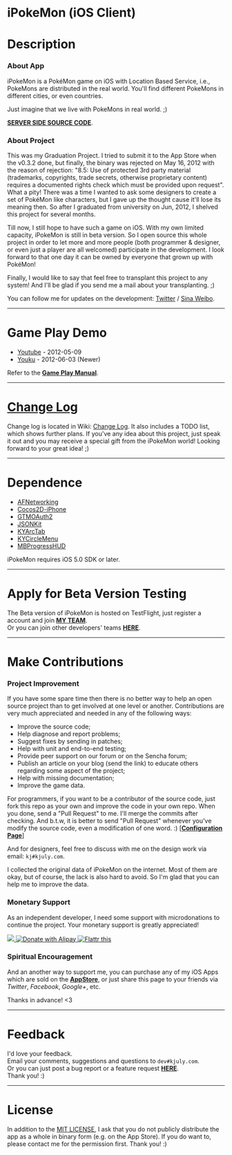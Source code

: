 iPokeMon (iOS Client)
=====================

# Description

### About App

iPokeMon is a PokéMon game on iOS with Location Based Service, i.e., PokeMons are distributed in the real world. You'll find different PokeMons in different cities, or even countries.  

Just imagine that we live with PokeMons in real world. ;)

[__SERVER SIDE SOURCE CODE__](https://github.com/Kjuly/iPokeMon-Server).

### About Project

This was my Graduation Project. I tried to submit it to the App Store when the v0.3.2 done, but finally, the binary was rejected on May 16, 2012 with the reason of rejection: "8.5: Use of protected 3rd party material (trademarks, copyrights, trade secrets, otherwise proprietary content) requires a documented rights check which must be provided upon request". What a pity! There was a time I wanted to ask some designers to create a set of PokéMon like characters, but I gave up the thought cause it'll lose its meaning then. So after I graduated from university on Jun, 2012, I shelved this project for several months.  

Till now, I still hope to have such a game on iOS. With my own limited capacity, iPokeMon is still in beta version. So I open source this whole project in order to let more and more people (both programmer & designer, or even just a player are all welcomed) participate in the development. I look forward to that one day it can be owned by everyone that grown up with PokéMon!

Finally, I would like to say that feel free to transplant this project to any system! And I'll be glad if you send me a mail about your transplanting. ;)

You can follow me for updates on the development: [Twitter](http://twitter.com/kJulYu) / [Sina Weibo](http://weibo.com/kjuly).

---
# Game Play Demo

- [Youtube](http://www.youtube.com/watch?v=otiBQnwdt0U) - 2012-05-09
- [Youku](http://v.youku.com/v_show/id_XNDA1MjExMDg4.html) - 2012-06-03 (Newer)

Refer to the [__Game Play Manual__](https://github.com/Kjuly/iPokeMon/wiki/Game-Play).

---
# [Change Log](https://github.com/Kjuly/iPokeMon/wiki/Change-Log)

Change log is located in Wiki: [Change Log](https://github.com/Kjuly/iPokeMon/wiki/Change-Log). It also includes a TODO list, which shows further plans. If you've any idea about this project, just speak it out and you may receive a special gift from the iPokeMon world! Looking forward to your great idea! ;)

---
# Dependence

- [AFNetworking](https://github.com/AFNetworking/AFNetworking)
- [Cocos2D-iPhone](https://github.com/cocos2d/cocos2d-iphone)
- [GTMOAuth2](http://code.google.com/p/gtm-oauth2/)
- [JSONKit](https://github.com/johnezang/JSONKit)
- [KYArcTab](https://github.com/Kjuly/KYArcTab)
- [KYCircleMenu](https://github.com/Kjuly/KYCircleMenu)
- [MBProgressHUD](https://github.com/jdg/MBProgressHUD)

iPokeMon requires iOS 5.0 SDK or later.

---
# Apply for Beta Version Testing

The Beta version of iPokeMon is hosted on TestFlight, just register a account and join [__MY TEAM__](https://testflightapp.com/join/e06876e16b88d3f657280efa073d2b64-NzQ0NzM/).  
Or you can join other developers' teams [__HERE__](https://github.com/Kjuly/iPokeMon/wiki/Tester-Recruitment).

---
# Make Contributions

### Project Improvement

If you have some spare time then there is no better way to help an open source project than to get involved at one level or another. Contributions are very much appreciated and needed in any of the following ways:

  - Improve the source code;
  - Help diagnose and report problems;
  - Suggest fixes by sending in patches;
  - Help with unit and end-to-end testing;
  - Provide peer support on our forum or on the Sencha forum;
  - Publish an article on your blog (send the link) to educate others regarding some aspect of the project;
  - Help with missing documentation;
  - Improve the game data.

For programmers, if you want to be a contributor of the source code, just fork this repo as your own and improve the code in your own repo. When you done, send a "Pull Request" to me. I'll merge the commits after checking. And b.t.w, it is better to send "Pull Request" whenever you've modify the source code, even a modification of one word. :) \[[__Configuration Page__](https://github.com/Kjuly/iPokeMon/wiki/Configuration)\]

And for designers, feel free to discuss with me on the design work via email: `kj#kjuly.com`.

I collected the original data of iPokeMon on the internet. Most of them are okay, but of course, the lack is also hard to avoid. So I'm glad that you can help me to improve the data.

### Monetary Support

As an independent developer, I need some support with microdonations to continue the project. Your monetary support is greatly appreciated!

<a href="https://www.paypal.com/cgi-bin/webscr?cmd=_donations&business=dev@kjuly.com&lc=US&item_name=iPokeMon_Project_Donation&no_note=1&currency_code=USD">
<img src="https://www.paypalobjects.com/en_US/i/btn/btn_donate_SM.gif"/>
</a>
<a href="http://me.alipay.com/kjuly" target="_blank">
<img src="https://github.com/Kjuly/iPokeMon/raw/gh-pages/images/donate_with_alipay.png" alt="Donate with Alipay" title="Donate with Alipay" border="0" />
</a>
<a href="http://flattr.com/thing/1100134/" target="_blank">
<img src="http://api.flattr.com/button/flattr-badge-large.png" alt="Flattr this" title="Flattr this" border="0" />
</a>

### Spiritual Encouragement

And an another way to support me, you can purchase any of my iOS Apps which are sold on the [__AppStore__](https://itunes.apple.com/artist/kaijie-yu/id523484108), or just share this page to your friends via _Twitter_, _Facebook_, _Google+_, etc.

Thanks in advance! <3

---
# Feedback

I'd love your feedback.  
Email your comments, suggestions and questions to `dev#kjuly.com`.  
Or you can just post a bug report or a feature request [__HERE__](https://github.com/Kjuly/iPokeMon/issues/new).  
Thank you! :)

---
# License

In addition to the [MIT LICENSE](https://raw.github.com/Kjuly/iPokeMon/dev/LICENSE), I ask that you do not publicly distribute the app as a whole in binary form (e.g. on the App Store). If you do want to, please contact me for the permission first. Thank you! :)

